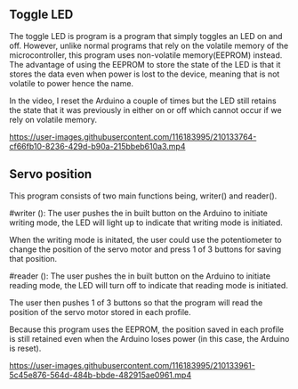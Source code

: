 ## Toggle LED

The toggle LED is program is a program that simply toggles an LED on and off. However, unlike normal programs that rely on the volatile memory of the microcontroller, this program uses non-volatile memory(EEPROM) instead. The advantage of using the EEPROM to store the state of the LED is that it stores the data even when power is lost to the device, meaning that is not volatile to power hence the name.

In the video, I reset the Arduino a couple of times but the LED still retains the state that it was previously in either on or off which cannot occur if we rely on volatile memory.

https://user-images.githubusercontent.com/116183995/210133764-cf66fb10-8236-429d-b90a-215bbeb610a3.mp4

## Servo position

This program consists of two main functions being, writer() and reader().

#writer ():
The user pushes the in built button on the Arduino to initiate writing mode, the LED will light up to indicate that writing mode is initiated. 

When the writing mode is initated, the user could use the potentiometer to change the position of the servo motor and press 1 of 3 buttons for saving that position.

#reader ():
The user pushes the in built button on the Arduino to initiate reading mode, the LED will turn off to indicate that reading mode is initiated. 

The user then pushes 1 of 3 buttons so that the program will read the position of the servo motor stored in each profile.

Because this program uses the EEPROM, the position saved in each profile is still retained even when the Arduino loses power (in this case, the Arduino is reset).


https://user-images.githubusercontent.com/116183995/210133961-5c45e876-564d-484b-bbde-482915ae0961.mp4
